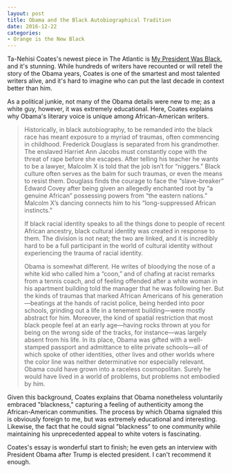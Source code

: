 ```yaml
---
layout: post
title: Obama and the Black Autobiographical Tradition
date: 2016-12-22
categories: 
- Orange is the New Black
---
```


Ta-Nehisi Coates's newest piece in The Atlantic is [My President Was Black](https://www.theatlantic.com/magazine/archive/2017/01/my-president-was-black/508793/#back), and it's stunning. While hundreds of writers have recounted or will retell the story of the Obama years, Coates is one of the smartest and most talented writers alive, and it's hard to imagine who can put the last decade in context better than him. 

As a political junkie, not many of the Obama details were new to me; as a white guy, however, it was extremely educational. Here, Coates explains why Obama's literary voice is unique among African-American writers. 

> Historically, in black autobiography, to be remanded into the black race has meant exposure to a myriad of traumas, often commencing in childhood. Frederick Douglass is separated from his grandmother. The enslaved Harriet Ann Jacobs must constantly cope with the threat of rape before she escapes. After telling his teacher he wants to be a lawyer, Malcolm X is told that the job isn’t for “niggers.” Black culture often serves as the balm for such traumas, or even the means to resist them. Douglass finds the courage to face the “slave-breaker” Edward Covey after being given an allegedly enchanted root by “a genuine African” possessing powers from “the eastern nations.” Malcolm X’s dancing connects him to his “long-suppressed African instincts.” 
> 
> If black racial identity speaks to all the things done to people of recent African ancestry, black cultural identity was created in response to them. The division is not neat; the two are linked, and it is incredibly hard to be a full participant in the world of cultural identity without experiencing the trauma of racial identity. 
> 
> Obama is somewhat different. He writes of bloodying the nose of a white kid who called him a “coon,” and of chafing at racist remarks from a tennis coach, and of feeling offended after a white woman in his apartment building told the manager that he was following her. But the kinds of traumas that marked African Americans of his generation—beatings at the hands of racist police, being herded into poor schools, grinding out a life in a tenement building—were mostly abstract for him. Moreover, the kind of spatial restriction that most black people feel at an early age—having rocks thrown at you for being on the wrong side of the tracks, for instance—was largely absent from his life. In its place, Obama was gifted with a well-stamped passport and admittance to elite private schools—all of which spoke of other identities, other lives and other worlds where the color line was neither determinative nor especially relevant. Obama could have grown into a raceless cosmopolitan. Surely he would have lived in a world of problems, but problems not embodied by him.

Given this background, Coates explains that Obama nonetheless voluntarily embraced "blackness," capturing a feeling of authenticity among the African-American communities. The process by which Obama signaled this is obviously foreign to me, but was extremely educational and interesting. Likewise, the fact that he could signal "blackness" to one community while maintaining his unprecedented appeal to white voters is fascinating. 

Coates's essay is wonderful start to finish; he even gets an interview with President Obama after Trump is elected president. I can't recommend it enough. 